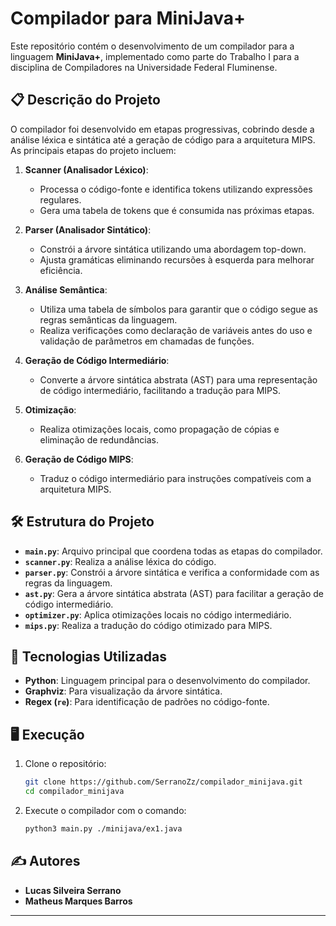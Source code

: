 
# Compilador para MiniJava+

Este repositório contém o desenvolvimento de um compilador para a linguagem **MiniJava+**, implementado como parte do Trabalho I para a disciplina de Compiladores na Universidade Federal Fluminense.

## 📋 Descrição do Projeto

O compilador foi desenvolvido em etapas progressivas, cobrindo desde a análise léxica e sintática até a geração de código para a arquitetura MIPS. As principais etapas do projeto incluem:

1. **Scanner (Analisador Léxico)**:
   - Processa o código-fonte e identifica tokens utilizando expressões regulares.
   - Gera uma tabela de tokens que é consumida nas próximas etapas.

2. **Parser (Analisador Sintático)**:
   - Constrói a árvore sintática utilizando uma abordagem top-down.
   - Ajusta gramáticas eliminando recursões à esquerda para melhorar eficiência.

3. **Análise Semântica**:
   - Utiliza uma tabela de símbolos para garantir que o código segue as regras semânticas da linguagem.
   - Realiza verificações como declaração de variáveis antes do uso e validação de parâmetros em chamadas de funções.

4. **Geração de Código Intermediário**:
   - Converte a árvore sintática abstrata (AST) para uma representação de código intermediário, facilitando a tradução para MIPS.

5. **Otimização**:
   - Realiza otimizações locais, como propagação de cópias e eliminação de redundâncias.

6. **Geração de Código MIPS**:
   - Traduz o código intermediário para instruções compatíveis com a arquitetura MIPS.

## 🛠️ Estrutura do Projeto

- **`main.py`**: Arquivo principal que coordena todas as etapas do compilador.
- **`scanner.py`**: Realiza a análise léxica do código.
- **`parser.py`**: Constrói a árvore sintática e verifica a conformidade com as regras da linguagem.
- **`ast.py`**: Gera a árvore sintática abstrata (AST) para facilitar a geração de código intermediário.
- **`optimizer.py`**: Aplica otimizações locais no código intermediário.
- **`mips.py`**: Realiza a tradução do código otimizado para MIPS.

## 🔧 Tecnologias Utilizadas

- **Python**: Linguagem principal para o desenvolvimento do compilador.
- **Graphviz**: Para visualização da árvore sintática.
- **Regex (`re`)**: Para identificação de padrões no código-fonte.

## 🖥️ Execução

1. Clone o repositório:
   ```bash
   git clone https://github.com/SerranoZz/compilador_minijava.git
   cd compilador_minijava
   ```

2. Execute o compilador com o comando:
   ```bash
   python3 main.py ./minijava/ex1.java
   ```

## ✍️ Autores

- **Lucas Silveira Serrano**
- **Matheus Marques Barros**

---

